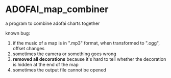 # ADOFAI_map_combiner
a program to combine adofai charts together

known bug:

1. if the music of a map is in ".mp3" format, when transformed to ".ogg", offset changes
2. sometimes the camera or something goes wrong
3. **removed all decorations** because it's hard to tell whether the decoration is hidden at the end of the map
4. sometimes the output file cannot be opened
